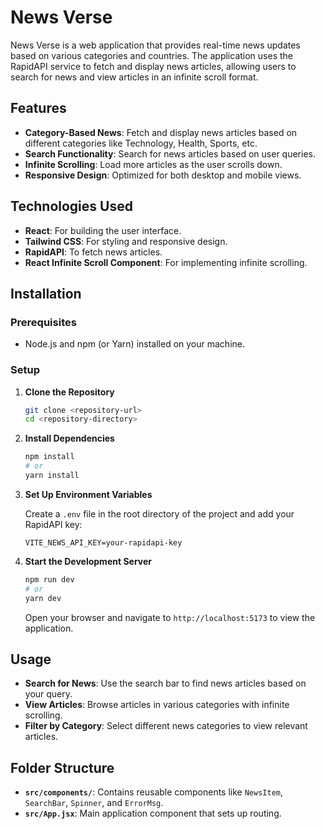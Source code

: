 # News Verse

News Verse is a web application that provides real-time news updates based on various categories and countries. The application uses the RapidAPI service to fetch and display news articles, allowing users to search for news and view articles in an infinite scroll format.

## Features

- **Category-Based News**: Fetch and display news articles based on different categories like Technology, Health, Sports, etc.
- **Search Functionality**: Search for news articles based on user queries.
- **Infinite Scrolling**: Load more articles as the user scrolls down.
- **Responsive Design**: Optimized for both desktop and mobile views.

## Technologies Used

- **React**: For building the user interface.
- **Tailwind CSS**: For styling and responsive design.
- **RapidAPI**: To fetch news articles.
- **React Infinite Scroll Component**: For implementing infinite scrolling.

## Installation

### Prerequisites

- Node.js and npm (or Yarn) installed on your machine.

### Setup

1. **Clone the Repository**

   ```bash
   git clone <repository-url>
   cd <repository-directory>
   ```

2. **Install Dependencies**

   ```bash
   npm install
   # or
   yarn install
   ```

3. **Set Up Environment Variables**

   Create a `.env` file in the root directory of the project and add your RapidAPI key:

   ```plaintext
   VITE_NEWS_API_KEY=your-rapidapi-key
   ```

4. **Start the Development Server**

   ```bash
   npm run dev
   # or
   yarn dev
   ```

   Open your browser and navigate to `http://localhost:5173` to view the application.

## Usage

- **Search for News**: Use the search bar to find news articles based on your query.
- **View Articles**: Browse articles in various categories with infinite scrolling.
- **Filter by Category**: Select different news categories to view relevant articles.

## Folder Structure

- **`src/components/`**: Contains reusable components like `NewsItem`, `SearchBar`, `Spinner`, and `ErrorMsg`.
- **`src/App.jsx`**: Main application component that sets up routing.



